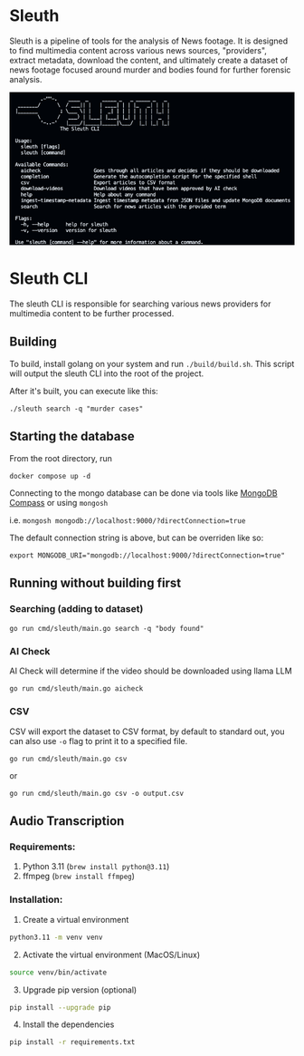 # Sleuth

Sleuth is a pipeline of tools for the analysis of News footage. It is designed to find multimedia content across various news sources, "providers", extract metadata, download the content, and ultimately create a dataset of news footage focused around murder and bodies found for further forensic analysis.

![](./sleuth.png)

# Sleuth CLI

The sleuth CLI is responsible for searching various news providers for multimedia content to be further processed.

## Building

To build, install golang on your system and run `./build/build.sh`. This script will output the sleuth CLI into the root of the project.

After it's built, you can execute like this:

```
./sleuth search -q "murder cases"
```

## Starting the database

From the root directory, run

```shell
docker compose up -d
```

Connecting to the mongo database can be done via tools like [MongoDB Compass](https://www.mongodb.com/products/tools/compass) or using `mongosh`

i.e. `mongosh mongodb://localhost:9000/?directConnection=true`

The default connection string is above, but can be overriden like so:

```
export MONGODB_URI="mongodb://localhost:9000/?directConnection=true"
```

## Running without building first

### Searching (adding to dataset)

```shell
go run cmd/sleuth/main.go search -q "body found"
```

### AI Check

AI Check will determine if the video should be downloaded using llama LLM

```shell
go run cmd/sleuth/main.go aicheck
```

### CSV

CSV will export the dataset to CSV format, by default to standard out, you can also use `-o` flag to print it to a specified file.

```shell
go run cmd/sleuth/main.go csv
```

or

```
go run cmd/sleuth/main.go csv -o output.csv
```

## Audio Transcription

### Requirements:

1. Python 3.11 (`brew install python@3.11`)
2. ffmpeg (`brew install ffmpeg`)

### Installation:

1. Create a virtual environment

```bash
python3.11 -m venv venv
```

2. Activate the virtual environment (MacOS/Linux)

```bash
source venv/bin/activate
```

3. Upgrade pip version (optional)

```bash
pip install --upgrade pip
```

4. Install the dependencies

```bash
pip install -r requirements.txt
```
